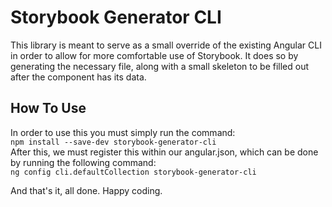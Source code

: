 # Storybook Generator CLI
This library is meant to serve as a small override of the existing Angular CLI in order to allow for more comfortable use of Storybook.
It does so by generating the necessary file, along with a small skeleton to be filled out after the component has its data. 

## How To Use
In order to use this you must simply run the command:  
`npm install --save-dev storybook-generator-cli`  
After this, we must register this within our angular.json, which can be done by running the following command:  
`ng config cli.defaultCollection storybook-generator-cli`  

And that's it, all done.
Happy coding.
